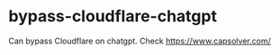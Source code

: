 # bypass-cloudflare-chatgpt
Can bypass Cloudflare on chatgpt. Check https://www.capsolver.com/ 
                  